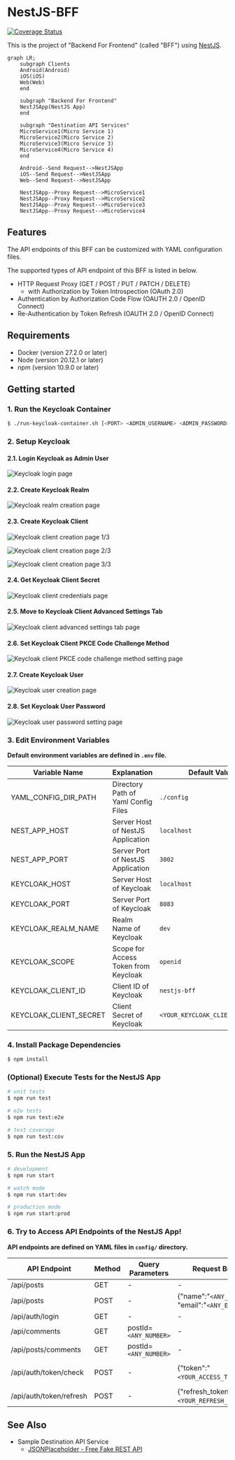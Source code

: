 # NestJS-BFF

[![Coverage Status](https://coveralls.io/repos/github/ogi-iii/nestjs-bff/badge.svg)](https://coveralls.io/github/ogi-iii/nestjs-bff)

This is the project of "Backend For Frontend" (called "BFF") using [NestJS](https://docs.nestjs.com/).

```mermaid
graph LR;
    subgraph Clients
    Android(Android)
    iOS(iOS)
    Web(Web)
    end

    subgraph "Backend For Frontend"
    NestJSApp(NestJS App)
    end

    subgraph "Destination API Services"
    MicroService1(Micro Service 1)
    MicroService2(Micro Service 2)
    MicroService3(Micro Service 3)
    MicroService4(Micro Service 4)
    end

    Android--Send Request-->NestJSApp
    iOS--Send Request-->NestJSApp
    Web--Send Request-->NestJSApp

    NestJSApp--Proxy Request-->MicroService1
    NestJSApp--Proxy Request-->MicroService2
    NestJSApp--Proxy Request-->MicroService3
    NestJSApp--Proxy Request-->MicroService4
```

## Features

The API endpoints of this BFF can be customized with YAML configuration files.

The supported types of API endpoint of this BFF is listed in below.

- HTTP Request Proxy (GET / POST / PUT / PATCH / DELETE)
  - with Authorization by Token Introspection (OAuth 2.0)
- Authentication by Authorization Code Flow (OAUTH 2.0 / OpenID Connect)
- Re-Authentication by Token Refresh (OAUTH 2.0 / OpenID Connect)

## Requirements

- Docker (version 27.2.0 or later)
- Node (version 20.12.1 or later)
- npm (version 10.9.0 or later)

## Getting started

### 1. Run the Keycloak Container

```bash
$ ./run-keycloak-container.sh [<PORT> <ADMIN_USERNAME> <ADMIN_PASSWORD>]
```

### 2. Setup Keycloak

#### 2.1. Login Keycloak as Admin User

![Keycloak login page](./img/keycloak-login.png)

#### 2.2. Create Keycloak Realm

![Keycloak realm creation page](./img/keycloak-realm.png)

#### 2.3. Create Keycloak Client

![Keycloak client creation page 1/3](./img/keycloak-client-01.png)

![Keycloak client creation page 2/3](./img/keycloak-client-02.png)

![Keycloak client creation page 3/3](./img/keycloak-client-03.png)

#### 2.4. Get Keycloak Client Secret

![Keycloak client credentials page](./img/keycloak-client-secret.png)

#### 2.5. Move to Keycloak Client Advanced Settings Tab

![Keycloak client advanced settings tab page](./img/keycloak-client-advanced.png)

#### 2.6. Set Keycloak Client PKCE Code Challenge Method

![Keycloak client PKCE code challenge method setting page](./img/keycloak-client-PKCE.png)

#### 2.7. Create Keycloak User

![Keycloak user creation page](./img/keycloak-user.png)

#### 2.8. Set Keycloak User Password

![Keycloak user password setting page](./img/keycloak-user-password.png)

### 3. Edit Environment Variables

**Default environment variables are defined in `.env` file.**

| Variable Name | Explanation | Default Value |
| ------------- | ----------- | ------------- |
| YAML_CONFIG_DIR_PATH | Directory Path of Yaml Config Files | `./config` |
| NEST_APP_HOST | Server Host of NestJS Application | `localhost` |
| NEST_APP_PORT | Server Port of NestJS Application | `3002` |
| KEYCLOAK_HOST | Server Host of Keycloak | `localhost` |
| KEYCLOAK_PORT | Server Port of Keycloak | `8083` |
| KEYCLOAK_REALM_NAME | Realm Name of Keycloak | `dev` |
| KEYCLOAK_SCOPE | Scope for Access Token from Keycloak | `openid` |
| KEYCLOAK_CLIENT_ID | Client ID of Keycloak | `nestjs-bff` |
| KEYCLOAK_CLIENT_SECRET | Client Secret of Keycloak | `<YOUR_KEYCLOAK_CLIENT_SECRET>` |

### 4. Install Package Dependencies

```bash
$ npm install
```

### (Optional) Execute Tests for the NestJS App

```bash
# unit tests
$ npm run test

# e2e tests
$ npm run test:e2e

# test coverage
$ npm run test:cov
```

### 5. Run the NestJS App

```bash
# development
$ npm run start

# watch mode
$ npm run start:dev

# production mode
$ npm run start:prod
```

### 6. Try to Access API Endpoints of the NestJS App!

**API endpoints are defined on YAML files in `config/` directory.**

| API Endpoint | Method | Query Parameters | Request Body | Request Headers |
| ------------ | ------ | ---------------- | ------------ | --------------- |
| /api/posts | GET | - | - | - |
| /api/posts | POST | - | {"name":"`<ANY_NAME>`", "email":"`<ANY_EMAIL>`"} | Content-Type: application/json |
| /api/auth/login | GET | - | - | - |
| /api/comments | GET | postId=`<ANY_NUMBER>` | - | Authorization: Bearer `<YOUR_ACCESS_TOKEN>` |
| /api/posts/comments | GET | postId=`<ANY_NUMBER>` | - | Authorization: Bearer `<YOUR_ACCESS_TOKEN>` |
| /api/auth/token/check | POST | - | {"token":"`<YOUR_ACCESS_TOKEN>`"} | Content-Type: application/json <br> Authorization: Basic `<BASE64_ENCODED("KEYCLOAK_CLIENT_ID:KEYCLOAK_CLIENT_SECRET")>` |
| /api/auth/token/refresh | POST | - | {"refresh_token":"`<YOUR_REFRESH_TOKEN>`"} | Content-Type: application/json |

## See Also

- Sample Destination API Service
  - [JSONPlaceholder - Free Fake REST API](https://jsonplaceholder.typicode.com/)
